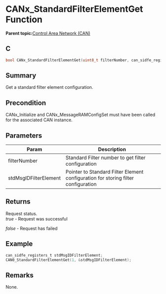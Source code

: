 # CANx\_StandardFilterElementGet Function

**Parent topic:**[Control Area Network \(CAN\)](GUID-B5AC476B-B06A-4C89-AB15-1BB515862877.md)

## C

```c
bool CANx_StandardFilterElementGet(uint8_t filterNumber, can_sidfe_registers_t *stdMsgIDFilterElement) // x - Instance of the CAN peripheral
```

## Summary

Get a standard filter element configuration.

## Precondition

CANx\_Initialize and CANx\_MessageRAMConfigSet must have been called for the associated CAN instance.

## Parameters

|Param|Description|
|-----|-----------|
|filterNumber|Standard Filter number to get filter configuration|
|stdMsgIDFilterElement|Pointer to Standard Filter Element configuration for storing filter configuration|

## Returns

Request status.<br />*true* - Request was successful

*false* - Request has failed

## Example

```c
can_sidfe_registers_t stdMsgIDFilterElement;
CAN0_StandardFilterElementGet(1, &stdMsgIDFilterElement);
```

## Remarks

None.

